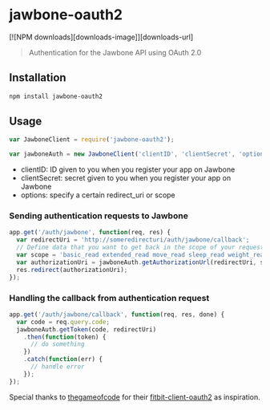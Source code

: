# jawbone-oauth2

[![NPM downloads][downloads-image]][downloads-url]

> Authentication for the Jawbone API using OAuth 2.0

## Installation

```sh
npm install jawbone-oauth2
```

## Usage

```javascript
var JawboneClient = require('jawbone-oauth2');

var jawboneAuth = new JawboneClient('clientID', 'clientSecret', 'options');
```

* clientID: ID given to you when you register your app on Jawbone
* clientSecret: secret given to you when you register your app on Jawbone
* options: specify a certain redirect_uri or scope

### Sending authentication requests to Jawbone

```javascript
app.get('/auth/jawbone', function(req, res) {
  var redirectUri = 'http://someredirecturi/auth/jawbone/callback';
  // Define data that you want to get back in the scope of your request to Jawbone
  var scope = 'basic_read extended_read move_read sleep_read weight_read heartrate_read';
  var authorizationUri = jawboneAuth.getAuthorizationUrl(redirectUri, scope);
  res.redirect(authorizationUri);
});
```

### Handling the callback from authentication request

```javascript
app.get('/auth/jawbone/callback', function(req, res, done) {
  var code = req.query.code;
  jawboneAuth.getToken(code, redirectUri)
    .then(function(token) {
      // do something
    })
    .catch(function(err) {
      // handle error
    });
});
```

Special thanks to [thegameofcode](https://github.com/thegameofcode) for their [fitbit-client-oauth2](https://github.com/thegameofcode/fitbit-client-oauth2) as inspiration.
